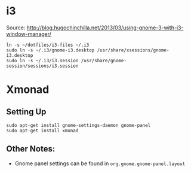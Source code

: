 i3
==

Source: http://blog.hugochinchilla.net/2013/03/using-gnome-3-with-i3-window-manager/

```
ln -s ~/dotfiles/i3-files ~/.i3
sudo ln -s ~/.i3/gnome-i3.desktop /usr/share/xsessions/gnome-i3.desktop
sudo ln -s ~/.i3/i3.session /usr/share/gnome-session/sessions/i3.session
```

Xmonad
======

Setting Up
----------
```
sudo apt-get install gnome-settings-daemon gnome-panel
sudo apt-get install xmonad
```

Other Notes:
------------

  - Gnome panel settings can be found in `org.gnome.gnome-panel.layout`
